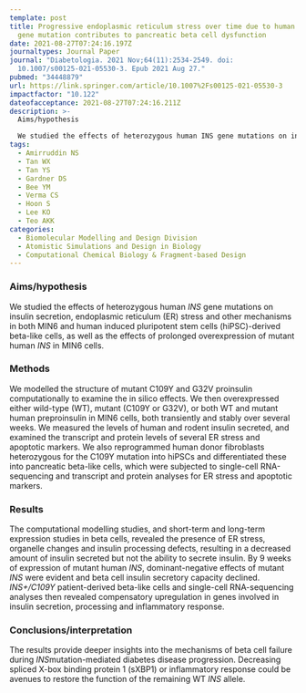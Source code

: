 ```yaml
---
template: post
title: Progressive endoplasmic reticulum stress over time due to human insulin
  gene mutation contributes to pancreatic beta cell dysfunction
date: 2021-08-27T07:24:16.197Z
journaltypes: Journal Paper
journal: "Diabetologia. 2021 Nov;64(11):2534-2549. doi:
  10.1007/s00125-021-05530-3. Epub 2021 Aug 27."
pubmed: "34448879"
url: https://link.springer.com/article/10.1007%2Fs00125-021-05530-3
impactfactor: "10.122"
dateofacceptance: 2021-08-27T07:24:16.211Z
description: >-
  Aims/hypothesis

  We studied the effects of heterozygous human INS gene mutations on insulin secretion, endoplasmic reticulum (ER) stress and other mechanisms in both MIN6 and human induced pluripotent stem cells (hiPSC)-derived beta-like cells, as well as the effects of prolonged overexpression of mutant human INS in MIN6 cells.
tags:
  - Amirruddin NS
  - Tan WX
  - Tan YS
  - Gardner DS
  - Bee YM
  - Verma CS
  - Hoon S
  - Lee KO
  - Teo AKK
categories:
  - Biomolecular Modelling and Design Division
  - Atomistic Simulations and Design in Biology
  - Computational Chemical Biology & Fragment-based Design
---
```

### Aims/hypothesis

We studied the effects of heterozygous human *INS* gene mutations on insulin secretion, endoplasmic reticulum (ER) stress and other mechanisms in both MIN6 and human induced pluripotent stem cells (hiPSC)-derived beta-like cells, as well as the effects of prolonged overexpression of mutant human *INS* in MIN6 cells.

### Methods

We modelled the structure of mutant C109Y and G32V proinsulin computationally to examine the in silico effects. We then overexpressed either wild-type (WT), mutant (C109Y or G32V), or both WT and mutant human preproinsulin in MIN6 cells, both transiently and stably over several weeks. We measured the levels of human and rodent insulin secreted, and examined the transcript and protein levels of several ER stress and apoptotic markers. We also reprogrammed human donor fibroblasts heterozygous for the C109Y mutation into hiPSCs and differentiated these into pancreatic beta-like cells, which were subjected to single-cell RNA-sequencing and transcript and protein analyses for ER stress and apoptotic markers.

### Results

The computational modelling studies, and short-term and long-term expression studies in beta cells, revealed the presence of ER stress, organelle changes and insulin processing defects, resulting in a decreased amount of insulin secreted but not the ability to secrete insulin. By 9 weeks of expression of mutant human *INS*, dominant-negative effects of mutant *INS* were evident and beta cell insulin secretory capacity declined. *INS+/C109Y* patient-derived beta-like cells and single-cell RNA-sequencing analyses then revealed compensatory upregulation in genes involved in insulin secretion, processing and inflammatory response.

### Conclusions/interpretation

The results provide deeper insights into the mechanisms of beta cell failure during *INS*mutation-mediated diabetes disease progression. Decreasing spliced X-box binding protein 1 (sXBP1) or inflammatory response could be avenues to restore the function of the remaining WT *INS* allele.
